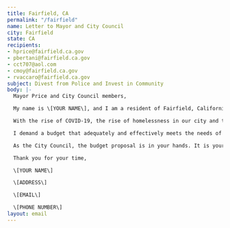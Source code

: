 ```yaml
---
title: Fairfield, CA
permalink: "/fairfield"
name: Letter to Mayor and City Council
city: Fairfield
state: CA
recipients:
- hprice@fairfield.ca.gov
- pbertani@fairfield.ca.gov
- cct707@aol.com
- cmoy@fairfield.ca.gov
- rvaccaro@fairfield.ca.gov
subject: Divest from Police and Invest in Community
body: |-
  Mayor Price and City Council members,

  My name is \[YOUR NAME\], and I am a resident of Fairfield, California. This past week, our nation has been gripped by protests calling for rapid and meaningful reevaluation of the role of policing in our communities and an end to racism and anti-Blackness. After looking at the city budget for FY2019-2020, I am appalled to see that 44% of Fairfield's city budget is dedicated to funding the police department while Parks & Recreation and Community Development make up 7% and 4% respectively. I am writing to demand that the City Council adopts a budget that prioritizes community well-being and redirects funding away from the police.

  With the rise of COVID-19, the rise of homelessness in our city and the ongoing problems of access to much needed resources around mental health, healthcare, housing and violence prevention, support for communities in need is necessary now, more than ever. I demand that the City Council defund the Fairfield Police Department, which receives at least 40% of the city budget, and re-allocate those funds to programs proven to more effectively promote a safe and equitable community: community-based mental health services, substance abuse treatment services, affordable housing programs, and more.

  I demand a budget that adequately and effectively meets the needs of at-risk Fairfield residents during this trying and uncertain time, when livelihoods are on the line. I demand a budget that supports community wellbeing, rather than empowers the police.

  As the City Council, the budget proposal is in your hands. It is your duty to represent your constituents. I am urging you to completely revise the budget for the 2020-2021 fiscal year.

  Thank you for your time,

  \[YOUR NAME\]

  \[ADDRESS\]

  \[EMAIL\]

  \[PHONE NUMBER\]
layout: email
---
```


